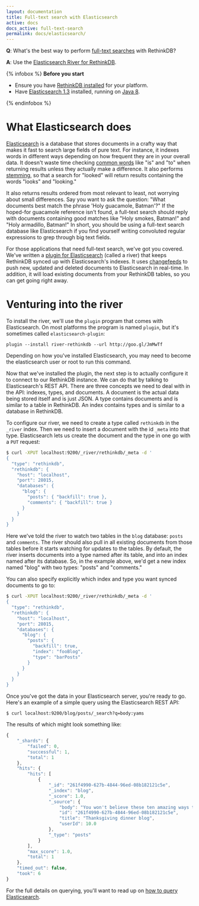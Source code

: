 ```yaml
---
layout: documentation
title: Full-text search with Elasticsearch
active: docs
docs_active: full-text-search
permalink: docs/elasticsearch/
---
```


__Q__: What's the best way to perform [full-text searches][] with RethinkDB?

__A__: Use the [Elasticsearch River for RethinkDB][].

[full-text searches]: http://en.wikipedia.org/wiki/Full_text_search
[Elasticsearch River for RethinkDB]: https://github.com/rethinkdb/elasticsearch-river-rethinkdb

{% infobox %}
**Before you start**

* Ensure you have [RethinkDB installed][] for your platform.
* Have [Elasticsearch 1.3][] installed, running on [Java 8][].

[RethinkDB installed]: /docs/install
[Elasticsearch 1.3]: http://www.elasticsearch.org/overview/elkdownloads/
[Java 8]: http://www.oracle.com/technetwork/java/javase/downloads/index.html

{% endinfobox %}

# What Elasticsearch does

[Elasticsearch][] is a database that stores documents in a crafty way that makes it fast to search large fields of pure text.
For instance, it indexes words in different ways depending on how frequent they are in your overall data.
It doesn't waste time checking [common words][] like "is" and "to" when returning results unless they actually make a difference.
It also performs [stemming][], so that a search for "looked" will return results containing the words "looks" and "looking."

It also returns results ordered from most relevant to least, not worrying about small differences.
Say you want to ask the question: "What documents best match the phrase 'Holy guacamole, Batman'?"
If the hoped-for guacamole reference isn't found, a full-text search should reply with documents containing good matches like "Holy smokes, Batman!" and "Holy armadillo, Batman!"
In short, you should be using a full-text search database like Elasticsearch if you find yourself writing convoluted regular expressions to grep through big text fields.

[common words]: http://www.elasticsearch.org/blog/stop-stopping-stop-words-a-look-at-common-terms-query/
[stemming]: http://www.elasticsearch.org/guide/en/elasticsearch/guide/current/controlling-stemming.html
[Elasticsearch]: http://www.elasticsearch.org

For those applications that need full-text search, we've got you covered.
We've written a [plugin for Elasticsearch][] (called a river) that keeps RethinkDB synced up with Elasticsearch's indexes.
It uses [changefeeds][] to push new, updated and deleted documents to Elasticsearch in real-time.
In addition, it will load existing documents from your RethinkDB tables, so you can get going right away.

[plugin for Elasticsearch]: https://github.com/rethinkdb/elasticsearch-river-rethinkdb
[changefeeds]: /docs/changefeeds/

# Venturing into the river

To install the river, we'll use the `plugin` program that comes with Elasticsearch.
On most platforms the program is named `plugin`, but it's sometimes called `elasticsearch-plugin`:

```
plugin --install river-rethinkdb --url http://goo.gl/JmMwTf
```

Depending on how you've installed Elasticsearch, you may need to become the elasticsearch user or root to run this command.

Now that we've installed the plugin, the next step is to actually configure it to connect to our RethinkDB instance.
We can do that by talking to Elasticsearch's REST API.
There are three concepts we need to deal with in the API: indexes, types, and documents.
A document is the actual data being stored itself and is just JSON.
A type contains documents and is similar to a table in RethinkDB.
An index contains types and is similar to a database in RethinkDB.

To configure our river, we need to create a type called `rethinkdb` in the `_river` index.
Then we need to insert a document with the id `_meta` into that type.
Elasticsearch lets us create the document and the type in one go with a `PUT` request:

```bash
$ curl -XPUT localhost:9200/_river/rethinkdb/_meta -d '
{
  "type": "rethinkdb",
  "rethinkdb": {
    "host": "localhost",
    "port": 28015,
    "databases": {
      "blog": {
        "posts": { "backfill": true },
        "comments": { "backfill": true }
      }
    }
  }
}
```

Here we've told the river to watch two tables in the `blog` database: `posts` and `comments`.
The river should also pull in all existing documents from those tables before it starts watching for updates to the tables.
By default, the river inserts documents into a type named after its table, and into an index named after its database.
So, in the example above, we'd get a new index named "blog" with two types: "posts" and "comments."

You can also specify explicitly which index and type you want synced documents to go to:

```bash
$ curl -XPUT localhost:9200/_river/rethinkdb/_meta -d '
{
  "type": "rethinkdb",
  "rethinkdb": {
    "host": "localhost",
    "port": 28015,
    "databases": {
      "blog": {
        "posts": {
          "backfill": true,
          "index": "fooBlog",
          "type": "barPosts"
        }
      }
    }
  }
}
```

Once you've got the data in your Elasticsearch server, you're ready to go.
Here's an example of a simple query using the Elasticsearch REST API:

```
$ curl localhost:9200/blog/posts/_search?q=body:yams
```

The results of which might look something like:

```javascript
{
    "_shards": {
        "failed": 0,
        "successful": 1,
        "total": 1
    },
    "hits": {
        "hits": [
            {
                "_id": "261f4990-627b-4844-96ed-08b182121c5e",
                "_index": "blog",
                "_score": 1.0,
                "_source": {
                    "body": "You won't believe these ten amazing ways to cook yams...",
                    "id": "261f4990-627b-4844-96ed-08b182121c5e",
                    "title": "Thanksgiving dinner blog",
                    "userId": 10.0
                },
                "_type": "posts"
            }
        ],
        "max_score": 1.0,
        "total": 1
    },
    "timed_out": false,
    "took": 6
}
```

For the full details on querying, you'll want to read up on [how to query Elasticsearch][].

[how to query Elasticsearch]: http://www.elasticsearch.org/guide/en/elasticsearch/reference/current/search-search.html
